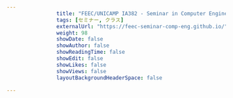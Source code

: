 ---
                title: "FEEC/UNICAMP IA382 - Seminar in Computer Engineering"
                tags: [セミナー, クラス]
                externalUrl: "https://feec-seminar-comp-eng.github.io/"
                weight: 98
                showDate: false
                showAuthor: false
                showReadingTime: false
                showEdit: false
                showLikes: false
                showViews: false
                layoutBackgroundHeaderSpace: false
                ---

